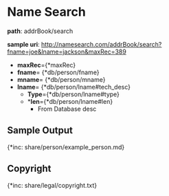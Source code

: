 # Name Search

**path**: addrBook/search

**sample uri**: http://namesearch.com/addrBook/search?fname=joe&lname=jackson&maxRec=389

* **maxRec**={*maxRec}
* **fname**= {*db/person/fname}
* **mname**= {*db/person/mname}
* **lname**= {*db/person/lname#tech_desc}
  * **Type**={*db/person/lname#type}
  * ***len**={*db/person/lname#len}
      * From Database desc 

## Sample Output
{*inc: share/person/example_person.md}

## Copyright  
{*inc: share/legal/copyright.txt}


